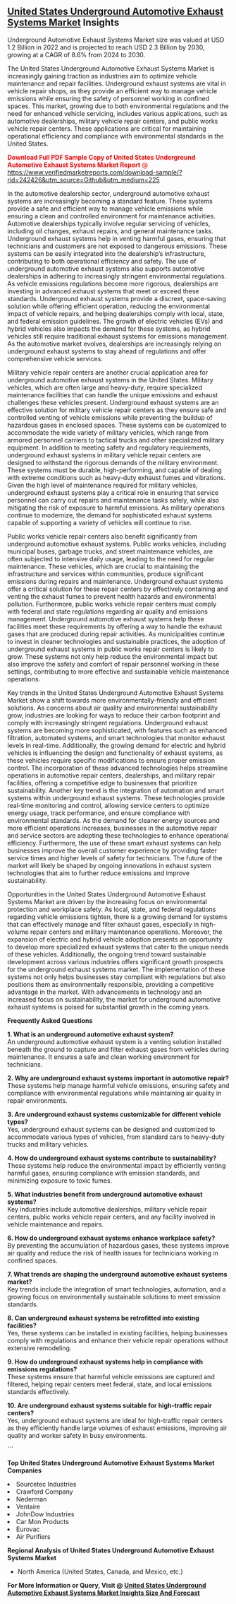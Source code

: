 <h2><a href="https://www.verifiedmarketreports.com/download-sample/?rid=242426&amp;utm_source=Github&amp;utm_medium=225" target="_blank">United States Underground Automotive Exhaust Systems Market</a> Insights</h2><p>Underground Automotive Exhaust Systems Market size was valued at USD 1.2 Billion in 2022 and is projected to reach USD 2.3 Billion by 2030, growing at a CAGR of 8.6% from 2024 to 2030.</p><p> <p>The United States Underground Automotive Exhaust Systems Market is increasingly gaining traction as industries aim to optimize vehicle maintenance and repair facilities. Underground exhaust systems are vital in vehicle repair shops, as they provide an efficient way to manage vehicle emissions while ensuring the safety of personnel working in confined spaces. This market, growing due to both environmental regulations and the need for enhanced vehicle servicing, includes various applications, such as automotive dealerships, military vehicle repair centers, and public works vehicle repair centers. These applications are critical for maintaining operational efficiency and compliance with environmental standards in the United States. <p><span class=""><span style="color: #ff0000;"><strong>Download Full PDF Sample Copy of United States Underground Automotive Exhaust Systems Market Report</strong> @ </span><a href="https://www.verifiedmarketreports.com/download-sample/?rid=242426&amp;utm_source=Github&amp;utm_medium=225" target="_blank">https://www.verifiedmarketreports.com/download-sample/?rid=242426&amp;utm_source=Github&amp;utm_medium=225</a></span></p></p> <p>In the automotive dealership sector, underground automotive exhaust systems are increasingly becoming a standard feature. These systems provide a safe and efficient way to manage vehicle emissions while ensuring a clean and controlled environment for maintenance activities. Automotive dealerships typically involve regular servicing of vehicles, including oil changes, exhaust repairs, and general maintenance tasks. Underground exhaust systems help in venting harmful gases, ensuring that technicians and customers are not exposed to dangerous emissions. These systems can be easily integrated into the dealership’s infrastructure, contributing to both operational efficiency and safety. The use of underground automotive exhaust systems also supports automotive dealerships in adhering to increasingly stringent environmental regulations. As vehicle emissions regulations become more rigorous, dealerships are investing in advanced exhaust systems that meet or exceed these standards. Underground exhaust systems provide a discreet, space-saving solution while offering efficient operation, reducing the environmental impact of vehicle repairs, and helping dealerships comply with local, state, and federal emission guidelines. The growth of electric vehicles (EVs) and hybrid vehicles also impacts the demand for these systems, as hybrid vehicles still require traditional exhaust systems for emissions management. As the automotive market evolves, dealerships are increasingly relying on underground exhaust systems to stay ahead of regulations and offer comprehensive vehicle services.</p> <p>Military vehicle repair centers are another crucial application area for underground automotive exhaust systems in the United States. Military vehicles, which are often large and heavy-duty, require specialized maintenance facilities that can handle the unique emissions and exhaust challenges these vehicles present. Underground exhaust systems are an effective solution for military vehicle repair centers as they ensure safe and controlled venting of vehicle emissions while preventing the buildup of hazardous gases in enclosed spaces. These systems can be customized to accommodate the wide variety of military vehicles, which range from armored personnel carriers to tactical trucks and other specialized military equipment. In addition to meeting safety and regulatory requirements, underground exhaust systems in military vehicle repair centers are designed to withstand the rigorous demands of the military environment. These systems must be durable, high-performing, and capable of dealing with extreme conditions such as heavy-duty exhaust fumes and vibrations. Given the high level of maintenance required for military vehicles, underground exhaust systems play a critical role in ensuring that service personnel can carry out repairs and maintenance tasks safely, while also mitigating the risk of exposure to harmful emissions. As military operations continue to modernize, the demand for sophisticated exhaust systems capable of supporting a variety of vehicles will continue to rise.</p> <p>Public works vehicle repair centers also benefit significantly from underground automotive exhaust systems. Public works vehicles, including municipal buses, garbage trucks, and street maintenance vehicles, are often subjected to intensive daily usage, leading to the need for regular maintenance. These vehicles, which are crucial to maintaining the infrastructure and services within communities, produce significant emissions during repairs and maintenance. Underground exhaust systems offer a critical solution for these repair centers by effectively containing and venting the exhaust fumes to prevent health hazards and environmental pollution. Furthermore, public works vehicle repair centers must comply with federal and state regulations regarding air quality and emissions management. Underground automotive exhaust systems help these facilities meet these requirements by offering a way to handle the exhaust gases that are produced during repair activities. As municipalities continue to invest in cleaner technologies and sustainable practices, the adoption of underground exhaust systems in public works repair centers is likely to grow. These systems not only help reduce the environmental impact but also improve the safety and comfort of repair personnel working in these settings, contributing to more effective and sustainable vehicle maintenance operations.</p> <p>Key trends in the United States Underground Automotive Exhaust Systems Market show a shift towards more environmentally-friendly and efficient solutions. As concerns about air quality and environmental sustainability grow, industries are looking for ways to reduce their carbon footprint and comply with increasingly stringent regulations. Underground exhaust systems are becoming more sophisticated, with features such as enhanced filtration, automated systems, and smart technologies that monitor exhaust levels in real-time. Additionally, the growing demand for electric and hybrid vehicles is influencing the design and functionality of exhaust systems, as these vehicles require specific modifications to ensure proper emission control. The incorporation of these advanced technologies helps streamline operations in automotive repair centers, dealerships, and military repair facilities, offering a competitive edge to businesses that prioritize sustainability. Another key trend is the integration of automation and smart systems within underground exhaust systems. These technologies provide real-time monitoring and control, allowing service centers to optimize energy usage, track performance, and ensure compliance with environmental standards. As the demand for cleaner energy sources and more efficient operations increases, businesses in the automotive repair and service sectors are adopting these technologies to enhance operational efficiency. Furthermore, the use of these smart exhaust systems can help businesses improve the overall customer experience by providing faster service times and higher levels of safety for technicians. The future of the market will likely be shaped by ongoing innovations in exhaust system technologies that aim to further reduce emissions and improve sustainability.</p> <p>Opportunities in the United States Underground Automotive Exhaust Systems Market are driven by the increasing focus on environmental protection and workplace safety. As local, state, and federal regulations regarding vehicle emissions tighten, there is a growing demand for systems that can effectively manage and filter exhaust gases, especially in high-volume repair centers and military maintenance operations. Moreover, the expansion of electric and hybrid vehicle adoption presents an opportunity to develop more specialized exhaust systems that cater to the unique needs of these vehicles. Additionally, the ongoing trend toward sustainable development across various industries offers significant growth prospects for the underground exhaust systems market. The implementation of these systems not only helps businesses stay compliant with regulations but also positions them as environmentally responsible, providing a competitive advantage in the market. With advancements in technology and an increased focus on sustainability, the market for underground automotive exhaust systems is poised for substantial growth in the coming years.</p> <p><strong>Frequently Asked Questions</strong></p> <p><strong>1. What is an underground automotive exhaust system?</strong><br> An underground automotive exhaust system is a venting solution installed beneath the ground to capture and filter exhaust gases from vehicles during maintenance. It ensures a safe and clean working environment for technicians.</p> <p><strong>2. Why are underground exhaust systems important in automotive repair?</strong><br> These systems help manage harmful vehicle emissions, ensuring safety and compliance with environmental regulations while maintaining air quality in repair environments.</p> <p><strong>3. Are underground exhaust systems customizable for different vehicle types?</strong><br> Yes, underground exhaust systems can be designed and customized to accommodate various types of vehicles, from standard cars to heavy-duty trucks and military vehicles.</p> <p><strong>4. How do underground exhaust systems contribute to sustainability?</strong><br> These systems help reduce the environmental impact by efficiently venting harmful gases, ensuring compliance with emission standards, and minimizing exposure to toxic fumes.</p> <p><strong>5. What industries benefit from underground automotive exhaust systems?</strong><br> Key industries include automotive dealerships, military vehicle repair centers, public works vehicle repair centers, and any facility involved in vehicle maintenance and repairs.</p> <p><strong>6. How do underground exhaust systems enhance workplace safety?</strong><br> By preventing the accumulation of hazardous gases, these systems improve air quality and reduce the risk of health issues for technicians working in confined spaces.</p> <p><strong>7. What trends are shaping the underground automotive exhaust systems market?</strong><br> Key trends include the integration of smart technologies, automation, and a growing focus on environmentally sustainable solutions to meet emission standards.</p> <p><strong>8. Can underground exhaust systems be retrofitted into existing facilities?</strong><br> Yes, these systems can be installed in existing facilities, helping businesses comply with regulations and enhance their vehicle repair operations without extensive remodeling.</p> <p><strong>9. How do underground exhaust systems help in compliance with emissions regulations?</strong><br> These systems ensure that harmful vehicle emissions are captured and filtered, helping repair centers meet federal, state, and local emissions standards effectively.</p> <p><strong>10. Are underground exhaust systems suitable for high-traffic repair centers?</strong><br> Yes, underground exhaust systems are ideal for high-traffic repair centers as they efficiently handle large volumes of exhaust emissions, improving air quality and worker safety in busy environments.</p> ```</p><p><strong>Top United States Underground Automotive Exhaust Systems Market Companies</strong></p><div data-test-id=""><p><li>Sourcetec Industries</li><li> Crawford Company</li><li> Nederman</li><li> Ventaire</li><li> JohnDow Industries</li><li> Car Mon Products</li><li> Eurovac</li><li> Air Purifiers</li></p><div><strong>Regional Analysis of&nbsp;United States Underground Automotive Exhaust Systems Market</strong></div><ul><li dir="ltr"><p dir="ltr">North America&nbsp;(United States, Canada, and Mexico, etc.)</p></li></ul><p><strong>For More Information or Query, Visit @&nbsp;</strong><strong><a href="https://www.verifiedmarketreports.com/product/underground-automotive-exhaust-systems-market/?utm_source=Github&amp;utm_medium=225" target="_blank">United States Underground Automotive Exhaust Systems Market Insights Size And Forecast</a></strong></p></div>
